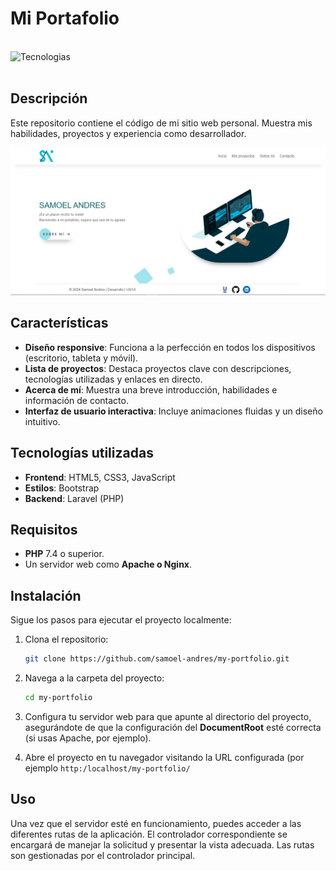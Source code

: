 # Mi Portafolio

<br><img align="left" src="https://skillicons.dev/icons?i=vscode,laravel,php,bootstrap,html,css,github,git" height="37" alt="Tecnologias"><br><br>

## Descripción

Este repositorio contiene el código de mi sitio web personal. Muestra mis habilidades, proyectos y experiencia como desarrollador.

![Interfaz principal](public/evidence/home_page.JPG)

## Características

- **Diseño responsive**: Funciona a la perfección en todos los dispositivos (escritorio, tableta y móvil).
- **Lista de proyectos**: Destaca proyectos clave con descripciones, tecnologías utilizadas y enlaces en directo.
- **Acerca de mí**: Muestra una breve introducción, habilidades e información de contacto.
- **Interfaz de usuario interactiva**: Incluye animaciones fluidas y un diseño intuitivo.

## Tecnologías utilizadas

- **Frontend**: HTML5, CSS3, JavaScript
- **Estilos**: Bootstrap
- **Backend**: Laravel (PHP)

## Requisitos

- **PHP** 7.4 o superior.
- Un servidor web como **Apache o Nginx**.

## Instalación

Sigue los pasos para ejecutar el proyecto localmente:

1. Clona el repositorio:
   ```bash
   git clone https://github.com/samoel-andres/my-portfolio.git
   ```

2. Navega a la carpeta del proyecto:
   ```bash
   cd my-portfolio
   ```

3. Configura tu servidor web para que apunte al directorio del proyecto, asegurándote de que la configuración del **DocumentRoot** esté correcta (si usas Apache, por ejemplo).

4. Abre el proyecto en tu navegador visitando la URL configurada (por ejemplo `http:/localhost/my-portfolio/`

## Uso

Una vez que el servidor esté en funcionamiento, puedes acceder a las diferentes rutas de la aplicación. El controlador correspondiente se encargará de manejar la solicitud y presentar la vista adecuada. Las rutas son gestionadas por el controlador principal.
